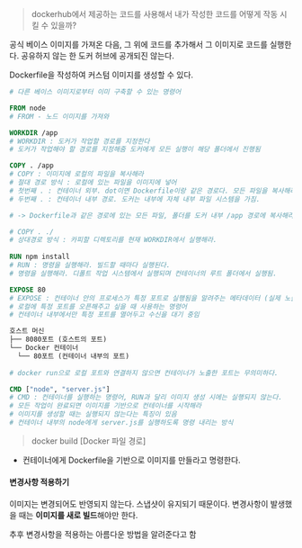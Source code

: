 
>dockerhub에서 제공하는 코드를 사용해서 내가 작성한 코드를 어떻게 작동 시킬 수 있을까?

공식 베이스 이미지를 가져온 다음, 그 위에 코드를 추가해서 그 이미지로 코드를 실행한다.
공유하지 않는 한 도커 허브에 공개되진 않는다.

Dockerfile을 작성하여 커스텀 이미지를 생성할 수 있다.

```dockerfile
# 다른 베이스 이미지로부터 이미 구축할 수 있는 명령어

FROM node
# FROM - 노드 이미지를 가져와

WORKDIR /app
# WORKDIR : 도커가 작업할 경로를 지정한다
# 도커가 작업해야 할 경로를 지정해줌 도커에게 모든 실행이 해당 폴더에서 진행됨

COPY . /app
# COPY : 이미지에 로컬의 파일을 복사해라
# 절대 경로 방식 : 로컬에 있는 파일을 이미지에 넣어
# 첫번째 . : 컨테이너 외부. dot이면 Dockerfile이랑 같은 경로다. 모든 파일을 복사해라.
# 두번째 . : 컨테이너 내부 경로. 도커는 내부에 자체 내부 파일 시스템을 가짐.

# -> Dockerfile과 같은 경로에 있는 모든 파일, 폴더를 도커 내부 /app 경로에 복사해라

# COPY . ./
# 상대경로 방식 : 카피할 디렉토리를 현재 WORKDIR에서 실행해라.
  
RUN npm install
# RUN : 명령을 실행해라. 빌드할 때마다 실행된다.
# 명령을 실행해라. 디폴트 작업 시스템에서 실행되며 컨테이너의 루트 폴더에서 실행됨.

EXPOSE 80
# EXPOSE : 컨테이너 안의 프로세스가 특정 포트로 실행됨을 알려주는 메타데이터 (실제 노출은 아님)
# 로컬에 특정 포트를 오픈해주고 싶을 때 사용하는 명령어
# 컨테이너 내부에서만 특정 포트를 열어두고 수신을 대기 중임

호스트 머신
├── 8080포트 (호스트의 포트)
└── Docker 컨테이너
  └── 80포트 (컨테이너 내부의 포트)
  
# docker run으로 로컬 포트와 연결하지 않으면 컨테이너가 노출한 포트는 무의미하다.

CMD ["node", "server.js"]
# CMD : 컨테이너를 실행하는 명령어, RUN과 달리 이미지 생성 시에는 실행되지 않는다.
# 모든 작업이 완료되면 이미지를 기반으로 컨테이너를 시작해라
# 이미지를 생성할 때는 실행되지 않는다는 특징이 있음
# 컨테이너 내부의 node에게 server.js를 실행하도록 명령 내리는 방식
```


> docker build [Docker 파일 경로]
- 컨테이너에게 Dockerfile을 기반으로 이미지를 만들라고 명령한다.


#### 변경사항 적용하기
이미지는 변경되어도 반영되지 않는다. 스냅샷이 유지되기 때문이다.
변경사항이 발생했을 때는 **이미지를 새로 빌드**해야만 한다.

추후 변경사항을 적용하는 아름다운 방법을 알려준다고 함